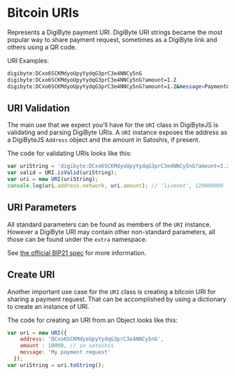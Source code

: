 # Bitcoin URIs

Represents a DigiByte payment URI. DigiByte URI strings became the most popular way to share payment request, sometimes as a DigiByte link and others using a QR code.

URI Examples:

```sh
digibyte:DCxo6SCKMdyoUpyYydqG3prC3e4NNCy5nG
digibyte:DCxo6SCKMdyoUpyYydqG3prC3e4NNCy5nG?amount=1.2
digibyte:DCxo6SCKMdyoUpyYydqG3prC3e4NNCy5nG?amount=1.2&message=Payment&label=Satoshi&extra=other-param
```

## URI Validation

The main use that we expect you'll have for the `URI` class in DigiByteJS is validating and parsing DigiByte URIs. A `URI` instance exposes the address as a DigiByteJS `Address` object and the amount in Satoshis, if present.

The code for validating URIs looks like this:

```javascript
var uriString = 'digibyte:DCxo6SCKMdyoUpyYydqG3prC3e4NNCy5nG?amount=1.2';
var valid = URI.isValid(uriString);
var uri = new URI(uriString);
console.log(uri.address.network, uri.amount); // 'livenet', 120000000
```

## URI Parameters

All standard parameters can be found as members of the `URI` instance. However a DigiByte URI may contain other non-standard parameters, all those can be found under the `extra` namespace.

See [the official BIP21 spec](https://github.com/bitcoin/bips/blob/master/bip-0021.mediawiki) for more information.

## Create URI

Another important use case for the `URI` class is creating a bitcoin URI for sharing a payment request. That can be accomplished by using a dictionary to create an instance of URI.

The code for creating an URI from an Object looks like this:

```javascript
var uri = new URI({
	address: 'DCxo6SCKMdyoUpyYydqG3prC3e4NNCy5nG',
	amount : 10000, // in satoshis
	message: 'My payment request'
  });
var uriString = uri.toString();
```
